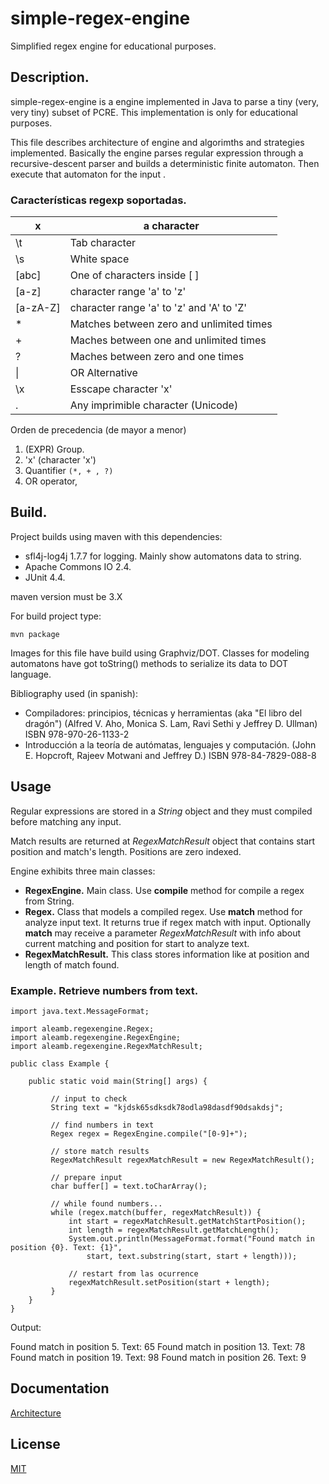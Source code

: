 # simple-regex-engine

Simplified regex engine for educational purposes.

## Description.

simple-regex-engine is a engine implemented in Java to parse a tiny (very, very tiny) subset of PCRE. This implementation is only for educational purposes.

This file describes architecture of engine and algorimths and strategies implemented. Basically the engine parses regular expression through a recursive-descent parser and builds a deterministic finite automaton. Then execute that automaton for the input .

### Características regexp soportadas.


| x        | a character                               |
|----------|-------------------------------------------|
| \t       | Tab character                             |
| \s       | White space                               |
| [abc]    | One of characters inside [ ]              |
| [a-z]    | character range 'a' to 'z'                |
| [a-zA-Z] | character range 'a' to 'z' and 'A' to 'Z' |
| *        | Matches between zero and unlimited times  |
| +        | Maches between one and unlimited times    |
| ?        | Maches between zero and one times         |
| \|        | OR Alternative                            |
| \x       | Esscape character 'x'                     |
| .        | Any imprimible character (Unicode)        |

Orden de precedencia (de mayor a menor)

1. (EXPR) Group.
2. 'x' (character 'x')
3. Quantifier `(*, + , ?)`
4. OR operator,


## Build.

Project builds using maven with this dependencies:


* sfl4j-log4j 1.7.7 for logging. Mainly show automatons data to string.
* Apache Commons IO 2.4.
* JUnit 4.4.


maven version must be 3.X

For build project type:

`mvn package`

Images for this file have build using Graphviz/DOT. Classes for modeling automatons have got toString() methods to serialize its data to DOT language.

Bibliography used (in spanish):

* Compiladores: principios, técnicas y herramientas	(aka "El libro del dragón") (Alfred V. Aho, Monica S. Lam, Ravi Sethi y Jeffrey D. Ullman) ISBN 978-970-26-1133-2
* Introducción a la teoría de autómatas, lenguajes y computación. (John E. Hopcroft, Rajeev Motwani and Jeffrey D.) ISBN 978-84-7829-088-8

## Usage

Regular expressions are stored in a *String* object and they must compiled before matching any input.

Match results are returned at *RegexMatchResult* object that contains start position and match's length. Positions are zero indexed.

Engine exhibits three main classes:

* **RegexEngine.** Main class. Use **compile** method for compile a regex from String.
* **Regex.** Class that models a compiled regex. Use **match** method for analyze input text. It returns true if regex match with input. Optionally **match** may receive a parameter *RegexMatchResult* with info about current matching and position for start to analyze text.
* **RegexMatchResult.** This class stores information like at position and length of match found.

### Example. Retrieve numbers from text.


```
import java.text.MessageFormat;

import aleamb.regexengine.Regex;
import aleamb.regexengine.RegexEngine;
import aleamb.regexengine.RegexMatchResult;

public class Example {

    public static void main(String[] args) {

         // input to check
         String text = "kjdsk65sdksdk78odla98dasdf90dsakdsj";

         // find numbers in text
         Regex regex = RegexEngine.compile("[0-9]+");

         // store match results
         RegexMatchResult regexMatchResult = new RegexMatchResult();

         // prepare input
         char buffer[] = text.toCharArray();

         // while found numbers...
         while (regex.match(buffer, regexMatchResult)) {
             int start = regexMatchResult.getMatchStartPosition();
             int length = regexMatchResult.getMatchLength();
             System.out.println(MessageFormat.format("Found match in position {0}. Text: {1}",
                 start, text.substring(start, start + length)));

             // restart from las ocurrence
             regexMatchResult.setPosition(start + length);
         }
    }
}
```

Output:

Found match in position 5. Text: 65
Found match in position 13. Text: 78
Found match in position 19. Text: 98
Found match in position 26. Text: 9

## Documentation

[Architecture](https://github.com/aleamb/simple-regex-engine/blob/master/doc/architecture.md)

## License

[MIT](https://github.com/aleamb/simple-regex-engine/blob/master/LICENSE.md)
